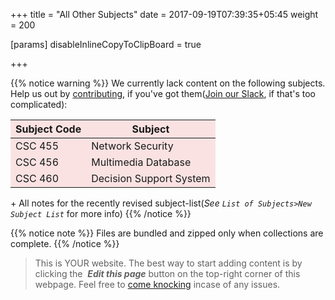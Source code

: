 +++
title = "All Other Subjects"
date =  2017-09-19T07:39:35+05:45
weight = 200

[params]
disableInlineCopyToClipBoard = true

+++

{{% notice warning %}}
We currently lack content on the following subjects. Help us out by [contributing](/8thSem/en/how-to-contribute), if you've got them([Join our Slack](https://join.slack.com/t/csitauthority/shared_invite/enQtMjgwOTA1NjExMzQ1LTc2Yzg0ODkyNzcxYjkyNzczOTdiMDE1OTIxNzg4MjNkOWJlM2U2MDc3OTBiOGQ4YWE0YTNlNDFkYWE2NjNlOTk), if that's too complicated):

|Subject Code|Subject
|---|---|
|CSC 455| Network Security|
|CSC 456| Multimedia Database|
|CSC 460| Decision Support System|
&plus; All notes for the recently revised subject-list(_See `List of Subjects>New Subject List`_ for more info)
{{% /notice %}}

<style>
table tr, table th{ background-color: #FAE2E2; }
</style>

{{% notice note %}}
Files are bundled and zipped only when collections are complete.
{{% /notice %}}


> This is YOUR website. The best way to start adding content is by clicking the <i class="fa fa-code-fork">&nbsp;__Edit this page__</i> button on the top-right corner of this webpage. Feel free to [come knocking](https://m.me/CSITauthority "We're responsive on messenger!") incase of any issues.
